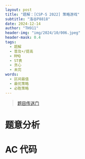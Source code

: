 ```yaml
---
layout: post
title: "题解：[CSP-S 2022] 策略游戏"
subtitle: "洛谷P8818"
date: 2024-12-14
author: "TH911"
header-img: "img/2024/10/006.jpeg"
header-mask: 0.4
tags:
  - 题解
  - 普及+/提高
  - RMQ
  - ST表
  - 贪心
  - 未完
words:
  - 区间最值
  - 最优策略
  - 必胜策略
---
```


>  [题目传送门](https://www.luogu.com.cn/problem/P8818)

# 题意分析



# AC 代码

```cpp

```

